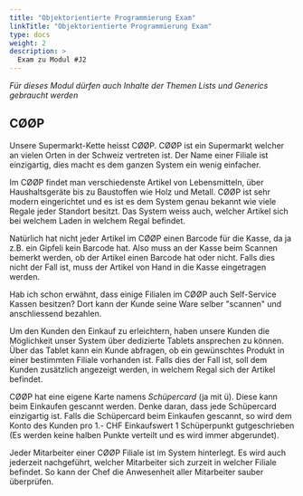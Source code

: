 ```yaml
---
title: "Objektorientierte Programmierung Exam"
linkTitle: "Objektorientierte Programmierung Exam"
type: docs
weight: 2
description: >
  Exam zu Modul #J2
---
```

*Für dieses Modul dürfen auch Inhalte der Themen Lists und Generics gebraucht werden*


## CØØP

Unsere Supermarkt-Kette heisst CØØP.
CØØP ist ein Supermarkt welcher an vielen Orten in der Schweiz vertreten ist.
Der Name einer Filiale ist einzigartig, dies macht es dem ganzen System ein wenig einfacher.

Im CØØP findet man verschiedenste Artikel von Lebensmitteln, über Haushaltsgeräte bis zu Baustoffen wie Holz und Metall.
CØØP ist sehr modern eingerichtet und es ist es dem System genau bekannt wie viele Regale jeder Standort besitzt.
Das System weiss auch, welcher Artikel sich bei welchem Laden in welchem Regal befindet.

Natürlich hat nicht jeder Artikel im CØØP einen Barcode für die Kasse, da ja z.B. ein Gipfeli kein Barcode hat.
Also muss an der Kasse beim Scannen bemerkt werden, ob der Artikel einen Barcode hat oder nicht.
Falls dies nicht der Fall ist, muss der Artikel von Hand in die Kasse eingetragen werden.

Hab ich schon erwähnt, dass einige Filialen im CØØP auch Self-Service Kassen besitzen?
Dort kann der Kunde seine Ware selber "scannen" und anschliessend bezahlen.

Um den Kunden den Einkauf zu erleichtern, haben unsere Kunden die Möglichkeit unser System über dedizierte Tablets ansprechen zu können.
Über das Tablet kann ein Kunde abfragen, ob ein gewünschtes Produkt in einer bestimmten Filiale vorhanden ist.
Falls dies der Fall ist, soll dem Kunden zusätzlich angezeigt werden, in welchem Regal sich der Artikel befindet.

CØØP hat eine eigene Karte namens *Schüpercard* (ja mit ü). Diese kann beim Einkaufen gescannt werden.
Denke daran, dass jede Schüpercard einzigartig ist.
Falls die Schüpercard beim Einkaufen gescannt, so wird dem Konto des Kunden pro 1.- CHF Einkaufswert 1 Schüperpunkt gutgeschrieben
(Es werden keine halben Punkte verteilt und es wird immer abgerundet).

Jeder Mitarbeiter einer CØØP Filiale ist im System hinterlegt.
Es wird auch jederzeit nachgeführt, welcher Mitarbeiter sich zurzeit in welcher Filiale befindet.
So kann der Chef die Anwesenheit aller Mitarbeiter sauber überprüfen.
